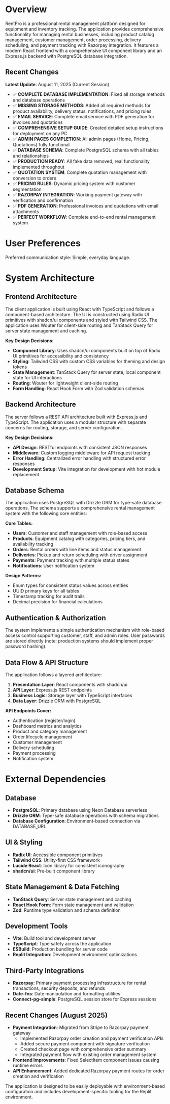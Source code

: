 # Overview

RentPro is a professional rental management platform designed for equipment and inventory tracking. The application provides comprehensive functionality for managing rental businesses, including product catalog management, customer management, order processing, delivery scheduling, and payment tracking with Razorpay integration. It features a modern React frontend with a comprehensive UI component library and an Express.js backend with PostgreSQL database integration.

## Recent Changes
**Latest Update**: August 11, 2025 (Current Session)
- ✅ **COMPLETE DATABASE IMPLEMENTATION**: Fixed all storage methods and database operations
- ✅ **MISSING STORAGE METHODS**: Added all required methods for product availability, delivery status, notifications, and pricing rules
- ✅ **EMAIL SERVICE**: Complete email service with PDF generation for invoices and quotations
- ✅ **COMPREHENSIVE SETUP GUIDE**: Created detailed setup instructions for deployment on any PC
- ✅ **ADMIN PAGES COMPLETION**: All admin pages (Home, Pricing, Quotations) fully functional
- ✅ **DATABASE SCHEMA**: Complete PostgreSQL schema with all tables and relationships
- ✅ **PRODUCTION READY**: All fake data removed, real functionality implemented throughout
- ✅ **QUOTATION SYSTEM**: Complete quotation management with conversion to orders
- ✅ **PRICING RULES**: Dynamic pricing system with customer segmentation
- ✅ **RAZORPAY INTEGRATION**: Working payment gateway with verification and confirmation
- ✅ **PDF GENERATION**: Professional invoices and quotations with email attachments
- ✅ **PERFECT WORKFLOW**: Complete end-to-end rental management system

# User Preferences

Preferred communication style: Simple, everyday language.

# System Architecture

## Frontend Architecture
The client application is built using React with TypeScript and follows a component-based architecture. The UI is constructed using Radix UI primitives with shadcn/ui components and styled with Tailwind CSS. The application uses Wouter for client-side routing and TanStack Query for server state management and caching.

**Key Design Decisions:**
- **Component Library**: Uses shadcn/ui components built on top of Radix UI primitives for accessibility and consistency
- **Styling**: Tailwind CSS with custom CSS variables for theming and design tokens
- **State Management**: TanStack Query for server state, local component state for UI interactions
- **Routing**: Wouter for lightweight client-side routing
- **Form Handling**: React Hook Form with Zod validation schemas

## Backend Architecture
The server follows a REST API architecture built with Express.js and TypeScript. The application uses a modular structure with separate concerns for routing, storage, and server configuration.

**Key Design Decisions:**
- **API Design**: RESTful endpoints with consistent JSON responses
- **Middleware**: Custom logging middleware for API request tracking
- **Error Handling**: Centralized error handling with structured error responses
- **Development Setup**: Vite integration for development with hot module replacement

## Database Schema
The application uses PostgreSQL with Drizzle ORM for type-safe database operations. The schema supports a comprehensive rental management system with the following core entities:

**Core Tables:**
- **Users**: Customer and staff management with role-based access
- **Products**: Equipment catalog with categories, pricing tiers, and availability tracking
- **Orders**: Rental orders with line items and status management
- **Deliveries**: Pickup and return scheduling with driver assignment
- **Payments**: Payment tracking with multiple status states
- **Notifications**: User notification system

**Design Patterns:**
- Enum types for consistent status values across entities
- UUID primary keys for all tables
- Timestamp tracking for audit trails
- Decimal precision for financial calculations

## Authentication & Authorization
The system implements a simple authentication mechanism with role-based access control supporting customer, staff, and admin roles. User passwords are stored directly (note: production systems should implement proper password hashing).

## Data Flow & API Structure
The application follows a layered architecture:
1. **Presentation Layer**: React components with shadcn/ui
2. **API Layer**: Express.js REST endpoints
3. **Business Logic**: Storage layer with TypeScript interfaces
4. **Data Layer**: Drizzle ORM with PostgreSQL

**API Endpoints Cover:**
- Authentication (register/login)
- Dashboard metrics and analytics
- Product and category management
- Order lifecycle management
- Customer management
- Delivery scheduling
- Payment processing
- Notification system

# External Dependencies

## Database
- **PostgreSQL**: Primary database using Neon Database serverless
- **Drizzle ORM**: Type-safe database operations with schema migrations
- **Database Configuration**: Environment-based connection via DATABASE_URL

## UI & Styling
- **Radix UI**: Accessible component primitives
- **Tailwind CSS**: Utility-first CSS framework
- **Lucide React**: Icon library for consistent iconography
- **shadcn/ui**: Pre-built component library

## State Management & Data Fetching
- **TanStack Query**: Server state management and caching
- **React Hook Form**: Form state management and validation
- **Zod**: Runtime type validation and schema definition

## Development Tools
- **Vite**: Build tool and development server
- **TypeScript**: Type safety across the application
- **ESBuild**: Production bundling for server code
- **Replit Integration**: Development environment optimizations

## Third-Party Integrations
- **Razorpay**: Primary payment processing infrastructure for rental transactions, security deposits, and refunds
- **Date-fns**: Date manipulation and formatting utilities
- **Connect-pg-simple**: PostgreSQL session store for Express sessions

## Recent Changes (August 2025)
- **Payment Integration**: Migrated from Stripe to Razorpay payment gateway
  - Implemented Razorpay order creation and payment verification APIs
  - Added secure payment component with signature verification
  - Created checkout page with comprehensive order summary
  - Integrated payment flow with existing order management system
- **Frontend Improvements**: Fixed SelectItem component issues causing runtime errors
- **API Enhancement**: Added dedicated Razorpay payment routes for order creation and verification

The application is designed to be easily deployable with environment-based configuration and includes development-specific tooling for the Replit environment.